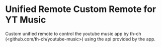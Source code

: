 # Unified Remote Custom Remote for YT Music

Custom unified remote to control the youtube music app by th-ch (<github.com/th-ch/youtube-music>) using the api provided by the app.
